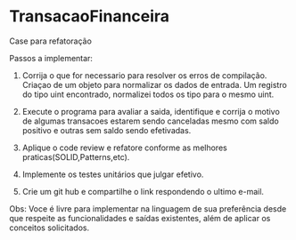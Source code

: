 # TransacaoFinanceira
Case para refatoração

Passos a implementar:
1. Corrija o que for necessario para resolver os erros de compilação.
    Criaçao de um objeto para normalizar os dados de entrada. Um registro do tipo uint encontrado, normalizei todos os tipo para o mesmo uint.
    
2. Execute o programa para avaliar a saida, identifique e corrija o motivo de algumas transacoes estarem sendo canceladas mesmo com saldo positivo e outras sem saldo sendo efetivadas.
3. Aplique o code review e refatore conforme as melhores praticas(SOLID,Patterns,etc).
4. Implemente os testes unitários que julgar efetivo.
5. Crie um git hub e compartilhe o link respondendo o ultimo e-mail.

Obs: Voce é livre para implementar na linguagem de sua preferência desde que respeite as funcionalidades e saídas existentes, além de aplicar os conceitos solicitados.
